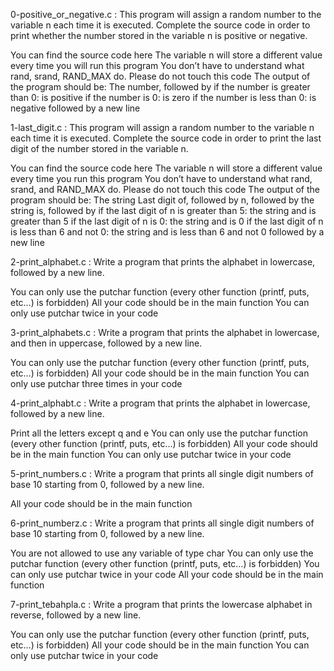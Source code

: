 0-positive_or_negative.c : This program will assign a random number to the variable n each time it is executed. Complete the source code in order to print whether the number stored in the variable n is positive or negative.

You can find the source code here
The variable n will store a different value every time you will run this program
You don’t have to understand what rand, srand, RAND_MAX do. Please do not touch this code
The output of the program should be:
The number, followed by
if the number is greater than 0: is positive
if the number is 0: is zero
if the number is less than 0: is negative
followed by a new line

1-last_digit.c : This program will assign a random number to the variable n each time it is executed. Complete the source code in order to print the last digit of the number stored in the variable n.

You can find the source code here
The variable n will store a different value every time you run this program
You don’t have to understand what rand, srand, and RAND_MAX do. Please do not touch this code
The output of the program should be:
The string Last digit of, followed by
n, followed by
the string is, followed by
if the last digit of n is greater than 5: the string and is greater than 5
if the last digit of n is 0: the string and is 0
if the last digit of n is less than 6 and not 0: the string and is less than 6 and not 0
followed by a new line

2-print_alphabet.c : Write a program that prints the alphabet in lowercase, followed by a new line.

You can only use the putchar function (every other function (printf, puts, etc…) is forbidden)
All your code should be in the main function
You can only use putchar twice in your code

3-print_alphabets.c : Write a program that prints the alphabet in lowercase, and then in uppercase, followed by a new line.

You can only use the putchar function (every other function (printf, puts, etc…) is forbidden)
All your code should be in the main function
You can only use putchar three times in your code

4-print_alphabt.c : Write a program that prints the alphabet in lowercase, followed by a new line.

Print all the letters except q and e
You can only use the putchar function (every other function (printf, puts, etc…) is forbidden)
All your code should be in the main function
You can only use putchar twice in your code

5-print_numbers.c : Write a program that prints all single digit numbers of base 10 starting from 0, followed by a new line.

All your code should be in the main function

6-print_numberz.c : Write a program that prints all single digit numbers of base 10 starting from 0, followed by a new line.

You are not allowed to use any variable of type char
You can only use the putchar function (every other function (printf, puts, etc…) is forbidden)
You can only use putchar twice in your code
All your code should be in the main function

7-print_tebahpla.c : Write a program that prints the lowercase alphabet in reverse, followed by a new line.

You can only use the putchar function (every other function (printf, puts, etc…) is forbidden)
All your code should be in the main function
You can only use putchar twice in your code
